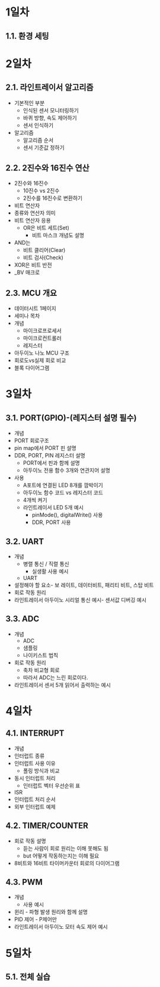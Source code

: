 # 1일차
## 1.1. 환경 세팅






# 2일차
## 2.1. 라인트레이서 알고리즘
- 기본적인 부분
  - 인식된 센서 모니터링하기
  - 바퀴 방향, 속도 제어하기
  - 센서 인식하기
- 알고리즘
  - 알고리즘 순서
  - 센서 기준값 정하기
## 2.2. 2진수와 16진수 연산
- 2진수와 16진수
  - 10진수 vs 2진수
  - 2진수를 16진수로 변환하기
- 비트 연산자
- 종류와 연산자 의미
- 비트 연산자 응용
  - OR은 비트 세트(Set)
    - 비트 마스크 개념도 설명
- AND는
  - 비트 클리어(Clear)
  - 비트 검사(Check)
- XOR은 비트 반전
- _BV 매크로
## 2.3. MCU 개요
- 데이터시트 1페이지
- 세미나 목차
- 개념
  - 마이크로프로세서
  - 마이크로컨트롤러
  - 레지스터
- 아두이노 나노 MCU 구조
- 회로도vs실제 회로 비교
- 블록 다이어그램

# 3일차
## 3.1. PORT(GPIO)-(레지스터 설명 필수)
- 개념
- PORT 회로구조
- pin map에서 PORT 핀 설명
- DDR, PORT, PIN 레지스터 설명
  - PORT에서 핀과 함께 설명
  - 아두이노 전용 함수 3개와 연관지어 설명
- 사용
  - A포트에 연결된 LED 8개를 깜박이기
  - 아두이노 함수 코드 vs 레지스터 코드
  - 4개씩 켜기
  - 라인트레이서 LED 5개 예시
    - pinMode(), digitalWrite() 사용
    - DDR, PORT 사용
## 3.2. UART
- 개념
  - 병렬 통신 / 직렬 통신
    - 실생활 사용 예시
  - UART
- 설정해야 할 요소- 보 레이트, 데이터비트, 패리티 비트, 스탑 비트
- 회로 작동 원리
- 라인트레이서 아두이노 시리얼 통신 예시- 센서값 디버깅 예시
## 3.3. ADC
- 개념
  - ADC
  - 샘플링
  - 나이키스트 법칙
- 회로 작동 원리
  - 축차 비교형 회로
  - 따라서 ADC는 느린 회로이다.
- 라인트레이서 센서 5개 읽어서 출력하는 예시

# 4일차
## 4.1. INTERRUPT
- 개념
- 인터럽트 종류
- 인터럽트 사용 이유
  - 폴링 방식과 비교
- 동시 인터럽트 처리
  - 인터럽트 벡터 우선순위 표
- ISR
- 인터럽트 처리 순서
- 외부 인터럽트 예제
## 4.2. TIMER/COUNTER
- 회로 작동 설명
  - 듣는 사람이 회로 원리는 이해 못해도 됨
  - but 어떻게 작동하는지는 이해 필요
- 8비트와 16비트 타이머카운터 회로의 다이어그램
## 4.3. PWM
- 개념
  - 사용 예시
- 윈리 - 파형 발생 원리와 함께 설명
- PID 제어 - P제어만
- 라인트레이서 아두이노 모터 속도 제어 예시

# 5일차
## 5.1. 전체 실습
